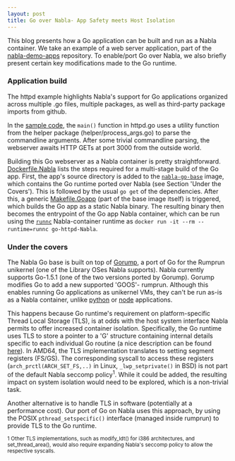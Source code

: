 ```yaml
---
layout: post
title: Go over Nabla- App Safety meets Host Isolation
---
```


This blog presents how a Go application can be built and run as a Nabla container.
We take an example of a web server application, part of the [nabla-demo-apps](https://github.com/Nabla-containers/nabla-demo-apps) repository.
To enable/port Go over Nabla, we also briefly present certain key modifications made to the Go runtime.



### Application build
The httpd example highlights Nabla's support for Go applications organized across multiple .go files, multiple packages, as well as third-party package imports from github.

In the [sample code](https://github.com/nabla-containers/nabla-demo-apps/tree/master/go-httpd/src), the `main()` function in httpd.go uses a utility function from the helper package (helper/process_args.go) to parse the commandline arguments. 
After some trivial commandline parsing, the webserver awaits HTTP GETs at port 3000 from the outside world.

Building this Go webserver as a Nabla container is pretty straightforward. 
[Dockerfile.Nabla](https://github.com/nabla-containers/nabla-demo-apps/blob/master/go-httpd/Dockerfile.nabla) lists the steps required for a multi-stage build of the Go app.
First, the app's source directory is added to the [`nabla-go-base`](https://github.com/nabla-containers/nabla-base-build/tree/master/go-base) image, which contains the Go runtime ported over Nabla (see Section 'Under the Covers'). 
This is followed by the usual `go get` of the dependencies.
After this, a generic [Makefile.Goapp](https://github.com/nabla-containers/nabla-base-build/blob/master/go-base/Makefile.goapp) (part of the base image itself) is triggered, which builds the Go app as a static Nabla binary.
The resulting binary then becomes the entrypoint of the Go app Nabla container, which can be run using the [`runnc`](https://github.com/nabla-containers/runnc) Nabla-container runtime as `docker run -it --rm --runtime=runnc go-httpd-Nabla`.


### Under the covers
The Nabla Go base is built on top of [Gorump](https://github.com/deferpanic/gorump), a port of Go for the Rumprun unikernel (one of the Library OSes Nabla supports).
Nabla currently supports Go-1.5.1 (one of the two versions ported by Gorump).
Gorump modifies Go to add a new supported 'GOOS'- rumprun.
Although this enables running Go applications as unikernel VMs, they can't be run as-is as a Nabla container, unlike [python](https://github.com/nabla-containers/nabla-base-build/tree/master/python3-base) or [node](https://github.com/nabla-containers/nabla-base-build/tree/master/node-base) applications.

This happens because Go runtime's requirement on platform-specific Thread Local Storage (TLS), is at odds with the host system interface Nabla permits to offer increased container isolation.
Specifically, the Go runtime uses TLS to store a pointer to a 'G' structure containing internal details specific to each individual Go routine (a nice description can be found [here](https://blog.altoros.com/Golang-internals-part-3-the-linker-and-object-files.html)).
In AMD64, the TLS implementation translates to setting segment registers (FS/GS). The corresponding syscall to access these registers (`arch_prctl(ARCH_SET_FS,..)` in Linux, `_lwp_setprivate()` in BSD) is not part of the default Nabla seccomp policy<sup>1</sup>.
While it could be added, the resulting impact on system isolation would need to be explored, which is a non-trivial task.

Another alternative is to handle TLS in software (potentially at a performance cost).
Our port of Go on Nabla uses this approach, by using the POSIX `pthread_setspecific()` interface (managed inside rumprun) to provide TLS to the Go runtime.


<sup>1 Other TLS implementations, such as modify_ldt() for i386 architectures, and set_thread_area(), would also require expanding Nabla's seccomp policy to allow the respective syscalls.
